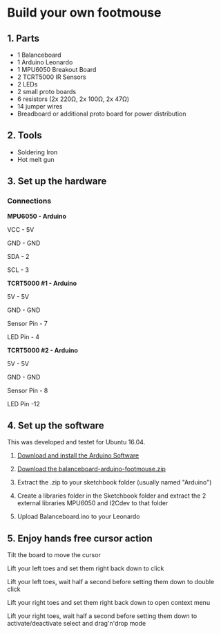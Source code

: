 # Build your own footmouse

## 1. Parts
* 1 Balanceboard
* 1 Arduino Leonardo
* 1 MPU6050 Breakout Board
* 2 TCRT5000 IR Sensors
* 2 LEDs
* 2 small proto boards
* 6 resistors (2x 220Ω, 2x 100Ω, 2x 47Ω)
* 14 jumper wires
* Breadboard or additional proto board for power distribution

## 2. Tools
* Soldering Iron
* Hot melt gun

## 3. Set up the hardware



### Connections

**MPU6050 - Arduino**

VCC - 5V

GND - GND

SDA - 2

SCL - 3

**TCRT5000 #1 - Arduino**

5V - 5V

GND - GND

Sensor Pin -  7

LED Pin - 4

**TCRT5000 #2 - Arduino**

5V - 5V

GND - GND

Sensor Pin - 8

LED Pin -12

## 4. Set up the software
This was developed and testet for Ubuntu 16.04. 

1. [Download and install the Arduino Software](https://www.arduino.cc/en/Main/Software)

2. [Download the balanceboard-arduino-footmouse.zip](https://github.com/frontsidekante/balanceboard-arduino-footmouse)

3. Extract the .zip to your sketchbook folder (usually named "Arduino")

4. Create a libraries folder in the Sketchbook folder and extract the 2 external libraries MPU6050 and I2Cdev to that folder

5. Upload Balanceboard.ino to your Leonardo

## 5. Enjoy hands free cursor action
Tilt the board to move the cursor

Lift your left toes and set them right back down to click

Lift your left toes, wait half a second before setting them down to double click

Lift your right toes and set them right back down to open context menu

Lift your right toes, wait half a second before setting them down to activate/deactivate select and drag'n'drop mode
